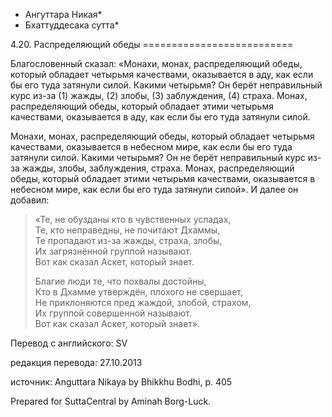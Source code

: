 * Ангуттара Никая*
* Бхаттуддесака сутта*

4\.20\. Распределяющий обеды
\=\=\=\=\=\=\=\=\=\=\=\=\=\=\=\=\=\=\=\=\=\=\=\=\=\=

Благословенный сказал: «Монахи, монах, распределяющий обеды, который обладает четырьмя качествами, оказывается в аду, как если бы его туда затянули силой\. Какими четырьмя? Он берёт неправильный курс из\-за \(1\) жажды, \(2\) злобы, \(3\) заблуждения, \(4\) страха\. Монах, распределяющий обеды, который обладает этими четырьмя качествами, оказывается в аду, как если бы его туда затянули силой\.

Монахи, монах, распределяющий обеды, который обладает четырьмя качествами, оказывается в небесном мире, как если бы его туда затянули силой\. Какими четырьмя? Он не берёт неправильный курс из\-за жажды, злобы, заблуждения, страха\. Монах, распределяющий обеды, который обладает этими четырьмя качествами, оказывается в небесном мире, как если бы его туда затянули силой»\. И далее он добавил:

> «Те, не обузданы кто в чувственных усладах,  
> Те, кто неправедны, не почитают Дхаммы,  
> Те пропадают из\-за жажды, страха, злобы,  
> Их загрязнённой группой называют\.  
> Вот как сказал Аскет, который знает\.  
>   
> Благие люди те, что похвалы достойны,  
> Кто в Дхамме утверждён, плохого не свершает,  
> Не приклоняются пред жаждой, злобой, страхом,  
> Их группой совершенной называют\.  
> Вот как сказал Аскет, который знает»\.

Перевод с английского: SV

редакция перевода: 27\.10\.2013

источник: Anguttara Nikaya by Bhikkhu Bodhi, p\. 405

Prepared for SuttaCentral by Aminah Borg\-Luck\.